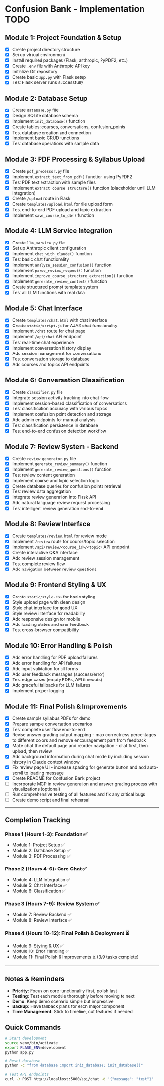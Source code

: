 # Confusion Bank - Implementation TODO

## Module 1: Project Foundation & Setup
- [x] Create project directory structure
- [x] Set up virtual environment
- [x] Install required packages (Flask, anthropic, PyPDF2, etc.)
- [x] Create `.env` file with Anthropic API key
- [x] Initialize Git repository
- [x] Create basic `app.py` with Flask setup
- [x] Test Flask server runs successfully

## Module 2: Database Setup
- [x] Create `database.py` file
- [x] Design SQLite database schema
- [x] Implement `init_database()` function
- [x] Create tables: courses, conversations, confusion_points
- [x] Test database creation and connection
- [x] Implement basic CRUD functions
- [x] Test database operations with sample data

## Module 3: PDF Processing & Syllabus Upload
- [x] Create `pdf_processor.py` file
- [x] Implement `extract_text_from_pdf()` function using PyPDF2
- [x] Test PDF text extraction with sample files
- [x] Implement `extract_course_structure()` function (placeholder until LLM integration)
- [x] Create `/upload` route in Flask
- [x] Create `templates/upload.html` for file upload form
- [x] Test end-to-end PDF upload and topic extraction
- [x] Implement `save_course_to_db()` function

## Module 4: LLM Service Integration
- [x] Create `llm_service.py` file
- [x] Set up Anthropic client configuration
- [x] Implement `chat_with_claude()` function
- [x] Test basic chat functionality
- [x] Implement `analyze_session_confusion()` function
- [x] Implement `parse_review_request()` function
- [x] Implement `improve_course_structure_extraction()` function
- [x] Implement `generate_review_content()` function
- [x] Create structured prompt template system
- [x] Test all LLM functions with real data

## Module 5: Chat Interface
- [x] Create `templates/chat.html` with chat interface
- [x] Create `static/script.js` for AJAX chat functionality
- [x] Implement `/chat` route for chat page
- [x] Implement `/api/chat` API endpoint
- [x] Test real-time chat experience
- [x] Implement conversation history display
- [x] Add session management for conversations
- [x] Test conversation storage to database
- [x] Add courses and topics API endpoints

## Module 6: Conversation Classification
- [x] Create `classifier.py` file
- [x] Integrate session activity tracking into chat flow
- [x] Implement session-based classification of conversations
- [x] Test classification accuracy with various topics
- [x] Implement confusion point detection and storage
- [x] Add admin endpoints for manual analysis
- [x] Test classification persistence in database
- [x] Test end-to-end confusion detection workflow

## Module 7: Review System - Backend
- [x] Create `review_generator.py` file
- [x] Implement `generate_review_summary()` function
- [x] Implement `generate_review_questions()` function
- [x] Test review content generation
- [x] Implement course and topic selection logic
- [x] Create database queries for confusion points retrieval
- [x] Test review data aggregation
- [x] Integrate review generation into Flask API
- [x] Add natural language review request processing
- [x] Test intelligent review generation end-to-end

## Module 8: Review Interface
- [x] Create `templates/review.html` for review mode
- [x] Implement `/review` route for course/topic selection
- [x] Implement `/api/review/<course_id>/<topic>` API endpoint
- [x] Create interactive Q&A interface
- [x] Add review session management
- [x] Test complete review flow
- [x] Add navigation between review questions

## Module 9: Frontend Styling & UX
- [x] Create `static/style.css` for basic styling
- [x] Style upload page with clean design
- [x] Style chat interface for good UX
- [x] Style review interface for readability
- [x] Add responsive design for mobile
- [x] Add loading states and user feedback
- [x] Test cross-browser compatibility

## Module 10: Error Handling & Polish
- [x] Add error handling for PDF upload failures
- [x] Add error handling for API failures
- [x] Add input validation for all forms
- [x] Add user feedback messages (success/error)
- [x] Test edge cases (empty PDFs, API timeouts)
- [x] Add graceful fallbacks for LLM failures
- [x] Implement proper logging

## Module 11: Final Polish & Improvements
- [x] Create sample syllabus PDFs for demo
- [x] Prepare sample conversation scenarios
- [x] Test complete user flow end-to-end
- [x] Revise answer grading output mapping - map correctness percentages to different colors and remove encouragement part from feedback
- [x] Make chat the default page and reorder navigation - chat first, then upload, then review
- [x] Add background information during chat mode by including session history in Claude context window
- [x] Fix review page UI - increase spacing for generate button and add auto-scroll to loading message
- [x] Create README for Confusion Bank project
- [ ] Incorporate MCP in review generation and answer grading process with visualizations (optional)
- [ ] Run comprehensive testing of all features and fix any critical bugs
- [ ] Create demo script and final rehearsal

---

## Completion Tracking

### Phase 1 (Hours 1-3): Foundation ✅
- Module 1: Project Setup ✅
- Module 2: Database Setup ✅
- Module 3: PDF Processing ✅

### Phase 2 (Hours 4-6): Core Chat ✅
- Module 4: LLM Integration ✅
- Module 5: Chat Interface ✅
- Module 6: Classification ✅

### Phase 3 (Hours 7-9): Review System ✅
- Module 7: Review Backend ✅
- Module 8: Review Interface ✅

### Phase 4 (Hours 10-12): Final Polish & Deployment ⏳
- Module 9: Styling & UX ✅
- Module 10: Error Handling ✅
- Module 11: Final Polish & Improvements ⏳ (3/9 tasks complete)

---

## Notes & Reminders
- **Priority**: Focus on core functionality first, polish last
- **Testing**: Test each module thoroughly before moving to next
- **Demo**: Keep demo scenario simple but impressive
- **Backup**: Have fallback plans for each major component
- **Time Management**: Stick to timeline, cut features if needed

## Quick Commands
```bash
# Start development
source venv/bin/activate
export FLASK_ENV=development
python app.py

# Reset database
python -c "from database import init_database; init_database()"

# Test API endpoints
curl -X POST http://localhost:5000/api/chat -d '{"message": "test"}'
```